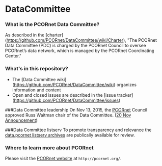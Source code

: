 # DataCommittee

### What is the PCORnet Data Committee?
As described in the [charter] (https://github.com/PCORnet/DataCommittee/wiki/Charter), "The PCORnet Data Committee (PDC) is charged by the PCORnet Council to oversee PCORnet’s data network, which is managed by the PCORnet Coordinating Center."

### What's in this repository?
- The [Data Committee wiki] (https://github.com/PCORnet/DataCommittee/wiki) organizes information and content  
- Open and closed issues are described in the [issue tracker] (https://github.com/PCORnet/DataCommittee/issues)  

###Data Committee leadership
On Nov 13, 2015, the [PCORnet](http://www.pcornet.org/) Council approved Russ Waitman chair of the Data Committee. ([20 Nov Announcement](http://www.pcornet.org/2015/11/pcornet-names-chairs-of-data-engagement-and-research-committees/))

###Data Committee listserv
To promote transparency and relevance the [data.pcornet listserv archives](http://listserv.kumc.edu/pipermail/data.pcornet/) are publically available for review.

### Where to learn more about PCORnet
Please visit the [PCORnet website](http://pcornet.org/) at `http://pcornet.org/`.
